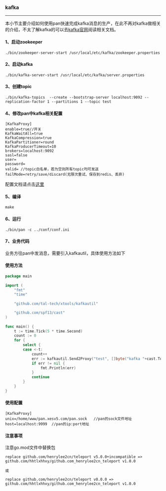 ### kafka
-----

本小节主要介绍如何使用pan快速完成kafka消息的生产，在此不再对kafka做相关的介绍，不太了解kafka的可以去[kafka官网](https://kafka.apache.org/)阅读相关文档。

#### 1、启动zookeeper
```shell
./bin/zookeeper-server-start /usr/local/etc/kafka/zookeeper.properties
```
#### 2、启动kafka
```shell
./bin/kafka-server-start /usr/local/etc/kafka/server.properties
```
#### 3、创建topic
```shell
./bin/kafka-topics  --create --bootstrap-server localhost:9092 --replication-factor 1 --partitions 1 --topic test
```
#### 4、修改pan中kafka相关配置
```shell
[KafkaProxy]
enable=true//开关
KafkaWaitAll=true
KafkaCompression=true
KafkaPartitioner=round
KafkaProducerTimeout=10
brokers=localhost:9092
sasl=false
user=
password=
valid= //topic白名单，若为空则所有topic均可发送
failMode=retry/save/discard(无限次重试、保存到redis、丢弃)

```
配置文档请点击[这里](config/config.md)

#### 5、编译
```shell
make
```
#### 6、运行
```shell
./bin/pan -c ../conf/conf.ini
```
#### 7、业务代码

业务方往pan中发消息，需要引入kafkautil，具体使用方法如下
#### 使用方法
```go
package main
 
import (
    "fmt"
    "time"
 
    "github.com/tal-tech/xtools/kafkautil"

    "github.com/spf13/cast"
)
 
func main() {
    t := time.Tick(5 * time.Second)
    count := 0
    for {
        select {
        case <-t:
            count++
            err := kafkautil.Send2Proxy("test", []byte("kafka "+cast.ToString(count)))
            if err != nil {
                fmt.Println(err)
            }
            continue
        }
    }
}
```
#### 使用配置
```shell
[KafkaProxy]
unix=/home/www/pan.xesv5.com/pan.sock   //pan的sock文件地址
host=localhost:9999  //pan的ip:port地址
```

#### 注意事项
注意go.mod文件中替换包
```shell
replace github.com/henrylee2cn/teleport v5.0.0+incompatible => github.com/hhtlxhhxy/github.com_henrylee2cn_teleport v1.0.0

或

replace github.com/henrylee2cn/teleport v0.0.0 => github.com/hhtlxhhxy/github.com_henrylee2cn_teleport v1.0.0
```
